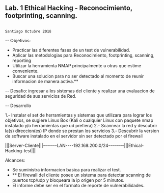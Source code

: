 ## Lab. 1 Ethical Hacking - Reconocimiento, footprinting, scanning.

                                                                                     Santiago Octubre 2018

-- Objetivos:

- Practicar las diferentes fases de un test de vulnerabilidad.
- Aplicar las metodologias para Reconocimiento, footprinting, scanning, reporting
- Utilizar la herramienta NMAP principalmente u otras que estime conveniente.
- Buscar una solucion para no ser detectado al momento de reunir informacion de manera activa.**

-- Desafio: ingresar a los sistemas del cliente y realizar una evaluacion de seguridad de sus servicios de Red.


-- Desarrollo

1.- Instalar el set de herramientas y sistemas que utilizara para lograr los objetivos, se sugiere Linux Box (Kali o cualquier Linux con paquete nmap instalado y/o herramientas que ud prefiera)
2.- Scannear la red y descubrir la(s) direccion(es) IP donde se prestan los servicios
3.- Descubrir la version de software instalado en el servidor sin ser detectado por el firewall


|||Server-Cliente|||-------LAN----192.168.200.0/24--------|||Ethical-Hacking-test|||


Alcances: 

- Se suministra informacion basica para realizar el test.
- ** El firewall del cliente posee un sistema para detectar scanning de puertos tcp/udp y bloqueara la ip origen por 5 minutos.
- El informe debe ser en el formato de reporte de vulnerabilidades. 
